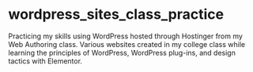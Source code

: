 # wordpress_sites_class_practice
Practicing my skills using WordPress hosted through Hostinger from my Web Authoring class. Various websites created in my college class while learning the principles of WordPress, WordPress plug-ins, and design tactics with Elementor.
